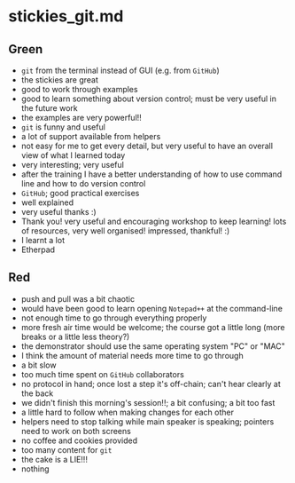 # stickies_git.md

## Green

* `git` from the terminal instead of GUI (e.g. from `GitHub`)
* the stickies are great
* good to work through examples
* good to learn something about version control; must be very useful in the future work
* the examples are very powerful!!
* `git` is funny and useful
* a lot of support available from helpers
* not easy for me to get every detail, but very useful to have an overall view of what I learned today
* very interesting; very useful
* after the training I have a better understanding of how to use command line and how to do version control
* `GitHub`; good practical exercises
* well explained
* very useful thanks :)
* Thank you! very useful and encouraging workshop to keep learning! lots of resources, very well organised! impressed, thankful! :)
* I learnt a lot
* Etherpad


## Red

* push and pull was a bit chaotic
* would have been good to learn opening `Notepad++` at the command-line
* not enough time to go through everything properly
* more fresh air time would be welcome; the course got a little long (more breaks or a little less theory?)
* the demonstrator should use the same operating system "PC" or "MAC"
* I think the amount of material needs more time to go through
* a bit slow
* too much time spent on `GitHub` collaborators
* no protocol in hand; once lost a step it's off-chain; can't hear clearly at the back
* we didn't finish this morning's session!!; a bit confusing; a bit too fast
* a little hard to follow when making changes for each other
* helpers need to stop talking while main speaker is speaking; pointers need to work on both screens
* no coffee and cookies provided
* too many content for `git`
* the cake is a LIE!!!
* nothing